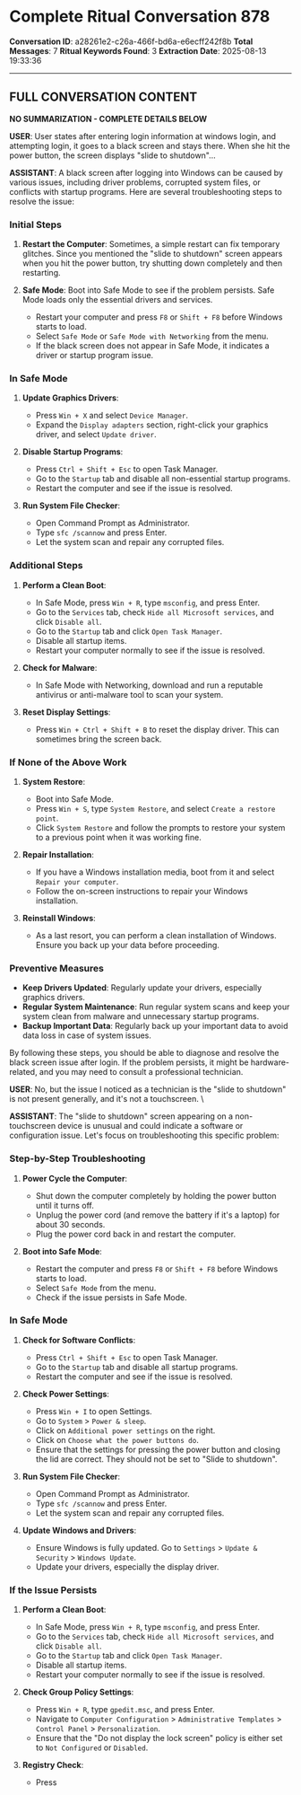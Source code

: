 # Complete Ritual Conversation 878

**Conversation ID**: a28261e2-c26a-466f-bd6a-e6ecff242f8b
**Total Messages**: 7
**Ritual Keywords Found**: 3
**Extraction Date**: 2025-08-13 19:33:36

---

## FULL CONVERSATION CONTENT

**NO SUMMARIZATION - COMPLETE DETAILS BELOW**

**USER**: User states after entering login information at windows login, and attempting login, it goes to a black screen and stays there. When she hit the power button, the screen displays "slide to shutdown"...

**ASSISTANT**: A black screen after logging into Windows can be caused by various issues, including driver problems, corrupted system files, or conflicts with startup programs. Here are several troubleshooting steps to resolve the issue:

### Initial Steps

1. **Restart the Computer**: Sometimes, a simple restart can fix temporary glitches. Since you mentioned the "slide to shutdown" screen appears when you hit the power button, try shutting down completely and then restarting.

2. **Safe Mode**: Boot into Safe Mode to see if the problem persists. Safe Mode loads only the essential drivers and services.
   - Restart your computer and press `F8` or `Shift + F8` before Windows starts to load.
   - Select `Safe Mode` or `Safe Mode with Networking` from the menu.
   - If the black screen does not appear in Safe Mode, it indicates a driver or startup program issue.

### In Safe Mode

1. **Update Graphics Drivers**:
   - Press `Win + X` and select `Device Manager`.
   - Expand the `Display adapters` section, right-click your graphics driver, and select `Update driver`.

2. **Disable Startup Programs**:
   - Press `Ctrl + Shift + Esc` to open Task Manager.
   - Go to the `Startup` tab and disable all non-essential startup programs.
   - Restart the computer and see if the issue is resolved.

3. **Run System File Checker**:
   - Open Command Prompt as Administrator.
   - Type `sfc /scannow` and press Enter.
   - Let the system scan and repair any corrupted files.

### Additional Steps

1. **Perform a Clean Boot**:
   - In Safe Mode, press `Win + R`, type `msconfig`, and press Enter.
   - Go to the `Services` tab, check `Hide all Microsoft services`, and click `Disable all`.
   - Go to the `Startup` tab and click `Open Task Manager`.
   - Disable all startup items.
   - Restart your computer normally to see if the issue is resolved.

2. **Check for Malware**:
   - In Safe Mode with Networking, download and run a reputable antivirus or anti-malware tool to scan your system.

3. **Reset Display Settings**:
   - Press `Win + Ctrl + Shift + B` to reset the display driver. This can sometimes bring the screen back.

### If None of the Above Work

1. **System Restore**:
   - Boot into Safe Mode.
   - Press `Win + S`, type `System Restore`, and select `Create a restore point`.
   - Click `System Restore` and follow the prompts to restore your system to a previous point when it was working fine.

2. **Repair Installation**:
   - If you have a Windows installation media, boot from it and select `Repair your computer`.
   - Follow the on-screen instructions to repair your Windows installation.

3. **Reinstall Windows**:
   - As a last resort, you can perform a clean installation of Windows. Ensure you back up your data before proceeding.

### Preventive Measures

- **Keep Drivers Updated**: Regularly update your drivers, especially graphics drivers.
- **Regular System Maintenance**: Run regular system scans and keep your system clean from malware and unnecessary startup programs.
- **Backup Important Data**: Regularly back up your important data to avoid data loss in case of system issues.

By following these steps, you should be able to diagnose and resolve the black screen issue after login. If the problem persists, it might be hardware-related, and you may need to consult a professional technician.

**USER**: No, but the issue I noticed as a technician is the "slide to shutdown" is not present generally, and it's not a touchscreen. \

**ASSISTANT**: The "slide to shutdown" screen appearing on a non-touchscreen device is unusual and could indicate a software or configuration issue. Let's focus on troubleshooting this specific problem:

### Step-by-Step Troubleshooting

1. **Power Cycle the Computer**:
   - Shut down the computer completely by holding the power button until it turns off.
   - Unplug the power cord (and remove the battery if it's a laptop) for about 30 seconds.
   - Plug the power cord back in and restart the computer.

2. **Boot into Safe Mode**:
   - Restart the computer and press `F8` or `Shift + F8` before Windows starts to load.
   - Select `Safe Mode` from the menu.
   - Check if the issue persists in Safe Mode.

### In Safe Mode

1. **Check for Software Conflicts**:
   - Press `Ctrl + Shift + Esc` to open Task Manager.
   - Go to the `Startup` tab and disable all startup programs.
   - Restart the computer and see if the issue is resolved.

2. **Check Power Settings**:
   - Press `Win + I` to open Settings.
   - Go to `System` > `Power & sleep`.
   - Click on `Additional power settings` on the right.
   - Click on `Choose what the power buttons do`.
   - Ensure that the settings for pressing the power button and closing the lid are correct. They should not be set to "Slide to shutdown".

3. **Run System File Checker**:
   - Open Command Prompt as Administrator.
   - Type `sfc /scannow` and press Enter.
   - Let the system scan and repair any corrupted files.

4. **Update Windows and Drivers**:
   - Ensure Windows is fully updated. Go to `Settings` > `Update & Security` > `Windows Update`.
   - Update your drivers, especially the display driver.

### If the Issue Persists

1. **Perform a Clean Boot**:
   - In Safe Mode, press `Win + R`, type `msconfig`, and press Enter.
   - Go to the `Services` tab, check `Hide all Microsoft services`, and click `Disable all`.
   - Go to the `Startup` tab and click `Open Task Manager`.
   - Disable all startup items.
   - Restart your computer normally to see if the issue is resolved.

2. **Check Group Policy Settings**:
   - Press `Win + R`, type `gpedit.msc`, and press Enter.
   - Navigate to `Computer Configuration` > `Administrative Templates` > `Control Panel` > `Personalization`.
   - Ensure that the "Do not display the lock screen" policy is either set to `Not Configured` or `Disabled`.

3. **Registry Check**:
   - Press